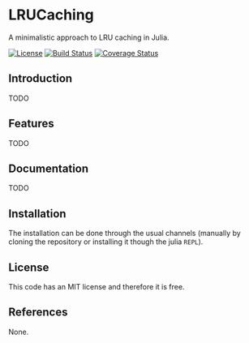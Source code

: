 # LRUCaching

A minimalistic approach to LRU caching in Julia.

[![License](http://img.shields.io/badge/license-MIT-brightgreen.svg?style=flat)](LICENSE.md) 
[![Build Status](https://travis-ci.org/zgornel/LRUCaching.jl.svg?branch=master)](https://travis-ci.org/zgornel/LRUCaching.jl) 
[![Coverage Status](https://coveralls.io/repos/github/zgornel/LRUCaching.jl/badge.svg?branch=master)](https://coveralls.io/github/zgornel/LRUCaching.jl?branch=master)

## Introduction

TODO



## Features

TODO



## Documentation

TODO



## Installation

The installation can be done through the usual channels (manually by cloning the repository or installing it though the julia `REPL`).



## License

This code has an MIT license and therefore it is free.



## References

None.
